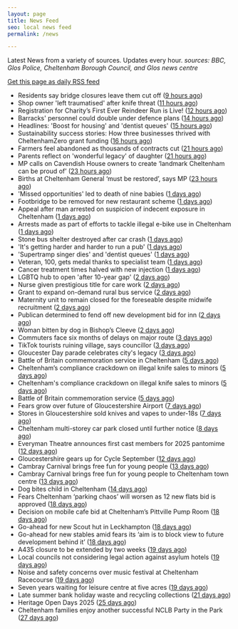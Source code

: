 ```yaml
---
layout: page
title: News Feed
seo: local news feed
permalink: /news

---
```


Latest News from a variety of sources. Updates every hour.
_sources: BBC, Glos Police, Cheltenham Borough Council, and Glos news centre_

[Get this page as daily RSS feed](/daily.rss)

<!-- news_marker starts -->
- Residents say bridge closures leave them cut off ([9 hours ago](https://www.bbc.com/news/articles/c8rvj1p6zllo?at_medium=RSS&at_campaign=rss))
- Shop owner 'left traumatised' after knife threat ([11 hours ago](https://www.bbc.com/news/articles/cpd9n86q311o?at_medium=RSS&at_campaign=rss))
- Registration for Charity’s First Ever Reindeer Run is Live! ([12 hours ago](https://gloucesternewscentre.co.uk/registration-for-charitys-first-ever-reindeer-run-is-live/))
- Barracks' personnel could double under defence plans ([14 hours ago](https://www.bbc.com/news/articles/ckg68z72m6zo?at_medium=RSS&at_campaign=rss))
- Headlines: 'Boost for housing' and 'dentist queues' ([15 hours ago](https://www.bbc.com/news/articles/cpd9n69y10no?at_medium=RSS&at_campaign=rss))
- Sustainability success stories: How three businesses thrived with CheltenhamZero grant funding ([16 hours ago](https://www.cheltenham.gov.uk/news/article/3046/sustainability_success_stories_how_three_businesses_thrived_with_cheltenhamzero_grant_funding))
- Farmers feel abandoned as thousands of contracts cut ([21 hours ago](https://www.bbc.com/news/articles/c4g9q7y8gj3o?at_medium=RSS&at_campaign=rss))
- Parents reflect on 'wonderful legacy' of daughter ([21 hours ago](https://www.bbc.com/news/articles/c33rvzxjr23o?at_medium=RSS&at_campaign=rss))
- MP calls on Cavendish House owners to create ‘landmark Cheltenham can be proud of’ ([23 hours ago](https://gloucesternewscentre.co.uk/mp-calls-on-cavendish-house-owners-to-create-landmark-cheltenham-can-be-proud-of/))
- Births at Cheltenham General ‘must be restored’, says MP ([23 hours ago](https://gloucesternewscentre.co.uk/births-at-cheltenham-general-must-be-restored-says-mp/))
- 'Missed opportunities' led to death of nine babies ([1 days ago](https://www.bbc.com/news/articles/c3rvqd7v52ro?at_medium=RSS&at_campaign=rss))
- Footbridge to be removed for new restaurant scheme ([1 days ago](https://gloucesternewscentre.co.uk/footbridge-to-be-removed-for-new-restaurant-scheme/))
- Appeal after man arrested on suspicion of indecent exposure in Cheltenham ([1 days ago](https://gloucesternewscentre.co.uk/appeal-after-man-arrested-on-suspicion-of-indecent-exposure-in-cheltenham/))
- Arrests made as part of efforts to tackle illegal e-bike use in Cheltenham ([1 days ago](https://gloucesternewscentre.co.uk/arrests-made-as-part-of-efforts-to-tackle-illegal-e-bike-use-in-cheltenham/))
- Stone bus shelter destroyed after car crash ([1 days ago](https://www.bbc.com/news/articles/cwyw9ykd07mo?at_medium=RSS&at_campaign=rss))
- 'It's getting harder and harder to run a pub' ([1 days ago](https://www.bbc.com/news/articles/crme2jr3j2vo?at_medium=RSS&at_campaign=rss))
- 'Supertramp singer dies' and 'dentist queues' ([1 days ago](https://www.bbc.com/news/articles/cgkn1l1ky58o?at_medium=RSS&at_campaign=rss))
- Veteran, 100, gets medal thanks to specialist team ([1 days ago](https://www.bbc.com/news/articles/ckgej35pnpyo?at_medium=RSS&at_campaign=rss))
- Cancer treatment times halved with new injection ([1 days ago](https://www.bbc.com/news/articles/clyjlxzlky0o?at_medium=RSS&at_campaign=rss))
- LGBTQ hub to open 'after 10-year gap' ([2 days ago](https://www.bbc.com/news/articles/crmez3y8vveo?at_medium=RSS&at_campaign=rss))
- Nurse given prestigious title for care work ([2 days ago](https://www.bbc.com/news/articles/cm2dze3jv89o?at_medium=RSS&at_campaign=rss))
- Grant to expand on-demand rural bus service ([2 days ago](https://www.bbc.com/news/articles/cp8j1mr17lvo?at_medium=RSS&at_campaign=rss))
- Maternity unit to remain closed for the foreseable despite midwife recruitment ([2 days ago](https://gloucesternewscentre.co.uk/maternity-unit-to-remain-closed-for-the-foreseable-despite-midwife-recruitment/))
- Publican determined to fend off new development bid for inn ([2 days ago](https://gloucesternewscentre.co.uk/publican-determined-to-fend-off-new-development-bid-for-inn/))
- Woman bitten by dog in Bishop’s Cleeve ([2 days ago](https://gloucesternewscentre.co.uk/woman-bitten-by-dog-in-bishops-cleeve/))
- Commuters face six months of delays on major route ([3 days ago](https://www.bbc.com/news/articles/cm2zy77xwn1o?at_medium=RSS&at_campaign=rss))
- TikTok tourists ruining village, says councillor ([3 days ago](https://www.bbc.com/news/articles/c3e792xlk0wo?at_medium=RSS&at_campaign=rss))
- Gloucester Day parade celebrates city's legacy ([3 days ago](https://www.bbc.com/news/articles/c2dng2kj9k2o?at_medium=RSS&at_campaign=rss))
- Battle of Britain commemoration service in Cheltenham ([5 days ago](https://gloucesternewscentre.co.uk/battle-of-britain-commemoration-service-in-cheltenham/))
- Cheltenham’s compliance crackdown on illegal knife sales to minors ([5 days ago](https://gloucesternewscentre.co.uk/cheltenhams-compliance-crackdown-on-illegal-knife-sales-to-minors/))
- Cheltenham's compliance crackdown on illegal knife sales to minors ([5 days ago](https://www.cheltenham.gov.uk/news/article/3045/cheltenhams_compliance_crackdown_on_illegal_knife_sales_to_minors))
- Battle of Britain commemoration service ([5 days ago](https://www.cheltenham.gov.uk/news/article/3044/battle_of_britain_commemoration_service))
- Fears grow over future of Gloucestershire Airport ([7 days ago](https://gloucesternewscentre.co.uk/fears-grow-over-future-of-gloucestershire-airport/))
- Stores in Gloucestershire sold knives and vapes to under-18s ([7 days ago](https://gloucesternewscentre.co.uk/stores-in-gloucestershire-sold-knives-and-vapes-to-under-18s/))
- Cheltenham multi-storey car park closed until further notice ([8 days ago](https://gloucesternewscentre.co.uk/cheltenham-multi-storey-car-park-closed-until-further-notice/))
- Everyman Theatre announces first cast members for 2025 pantomime ([12 days ago](https://gloucesternewscentre.co.uk/everyman-theatre-announces-first-cast-members-for-2025-pantomime/))
- Gloucestershire gears up for Cycle September ([12 days ago](https://gloucesternewscentre.co.uk/gloucestershire-gears-up-for-cycle-september/))
- Cambray Carnival brings free fun for young people ([13 days ago](https://gloucesternewscentre.co.uk/cambray-carnival-brings-free-fun-for-young-people/))
- Cambray Carnival brings free fun for young people to Cheltenham town centre ([13 days ago](https://www.cheltenham.gov.uk/news/article/3043/cambray_carnival_brings_free_fun_for_young_people_to_cheltenham_town_centre))
- Dog bites child in Cheltenham ([14 days ago](https://gloucesternewscentre.co.uk/dog-bites-child-in-cheltenham/))
- Fears Cheltenham ‘parking chaos’ will worsen as 12 new flats bid is approved ([18 days ago](https://gloucesternewscentre.co.uk/fears-cheltenham-parking-chaos-will-worsen-as-12-new-flats-bid-is-approved/))
- Decision on mobile cafe bid at Cheltenham’s Pittville Pump Room ([18 days ago](https://gloucesternewscentre.co.uk/decision-on-mobile-cafe-bid-at-cheltenhams-pittville-pump-room/))
- Go-ahead for new Scout hut in Leckhampton ([18 days ago](https://gloucesternewscentre.co.uk/go-ahead-for-new-scout-hut-in-leckhampton/))
- Go-ahead for new stables amid fears its ‘aim is to block view to future development behind it’ ([18 days ago](https://gloucesternewscentre.co.uk/go-ahead-for-new-stables-amid-fears-its-aim-is-to-block-view-to-future-development-behind-it/))
- A435 closure to be extended by two weeks ([19 days ago](https://gloucesternewscentre.co.uk/a435-closure-to-be-extended-by-two-weeks/))
- Local councils not considering legal action against asylum hotels ([19 days ago](https://gloucesternewscentre.co.uk/local-councils-not-considering-legal-action-against-asylum-hotels/))
- Noise and safety concerns over music festival at Cheltenham Racecourse ([19 days ago](https://gloucesternewscentre.co.uk/noise-and-safety-concerns-over-music-festival-at-cheltenham-racecourse/))
- Seven years waiting for leisure centre at five acres ([19 days ago](https://www.bbc.co.uk/sounds/play/p0ly5g42?at_medium=RSS&at_campaign=rss))
- Late summer bank holiday waste and recycling collections ([21 days ago](https://www.cheltenham.gov.uk/news/article/3042/late_summer_bank_holiday_waste_and_recycling_collections))
- Heritage Open Days 2025 ([25 days ago](https://www.cheltenham.gov.uk/news/article/3041/heritage_open_days_2025))
- Cheltenham families enjoy another successful NCLB Party in the Park ([27 days ago](https://www.cheltenham.gov.uk/news/article/3040/cheltenham_families_enjoy_another_successful_nclb_party_in_the_park))

<!-- news_marker ends -->
